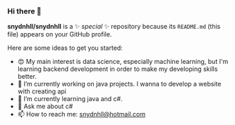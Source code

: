 ### Hi there 👋

**snydnhll/snydnhll** is a ✨ _special_ ✨ repository because its `README.md` (this file) appears on your GitHub profile.

Here are some ideas to get you started:

- 😍 My main interest is data science, especially machine learning, but I'm learning backend development in order to make my developing skills better.
- 🔭 I’m currently working on java projects. I wanna to develop a website with creating api
- 🌱 I’m currently learning java and c#.
- 💬 Ask me about c#
- 📫 How to reach me: snydnhll@hotmail.com

